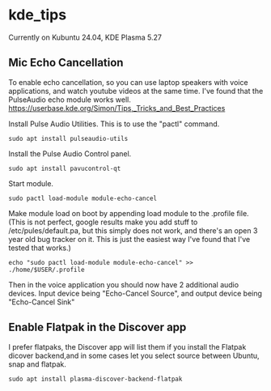 # kde_tips

Currently on Kubuntu 24.04, KDE Plasma 5.27


## Mic Echo Cancellation

To enable echo cancellation, so you can use laptop speakers with voice applications, and watch youtube videos at the same time. I've found that the PulseAudio echo module works well.
https://userbase.kde.org/Simon/Tips,_Tricks_and_Best_Practices

Install Pulse Audio Utilities. This is to use the "pactl" command.
```
sudo apt install pulseaudio-utils
```

Install the Pulse Audio Control panel.
```
sudo apt install pavucontrol-qt
```

Start module.
```
sudo pactl load-module module-echo-cancel
```

Make module load on boot by appending load module to the .profile file. (This is not perfect, google results make you add stuff to /etc/pules/default.pa, but this simply does not work, and there's an open 3 year old bug tracker on it. This is just the easiest way I've found that I've tested that works.)
```
echo "sudo pactl load-module module-echo-cancel" >> ./home/$USER/.profile

```



Then in the voice application you should now have 2 additional audio devices. Input device being "Echo-Cancel Source", and output device being "Echo-Cancel Sink"



## Enable Flatpak in the Discover app
I prefer flatpaks, the Discover app will list them if you install the Flatpak dicover backend,and in some cases let you select source between Ubuntu, snap and flatpak.

```
sudo apt install plasma-discover-backend-flatpak
```
